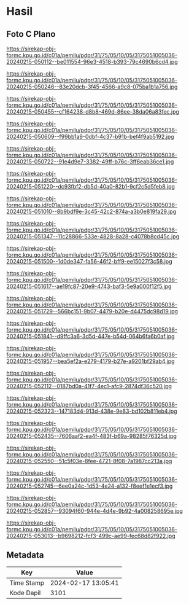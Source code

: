 # Hasil

## Foto C Plano

https://sirekap-obj-formc.kpu.go.id/c01a/pemilu/pdpr/31/75/05/10/05/3175051005036-20240215-050112--be011554-96e3-4518-b393-79c4690b6cd4.jpg

https://sirekap-obj-formc.kpu.go.id/c01a/pemilu/pdpr/31/75/05/10/05/3175051005036-20240215-050246--83e20dcb-3f45-4566-a9c8-075ba1b1a756.jpg

https://sirekap-obj-formc.kpu.go.id/c01a/pemilu/pdpr/31/75/05/10/05/3175051005036-20240215-050455--cf164238-d8b8-469d-86ee-38da06a83fec.jpg

https://sirekap-obj-formc.kpu.go.id/c01a/pemilu/pdpr/31/75/05/10/05/3175051005036-20240215-050609--f99bb1a9-0dbf-4c37-b91b-bef4f9ab5192.jpg

https://sirekap-obj-formc.kpu.go.id/c01a/pemilu/pdpr/31/75/05/10/05/3175051005036-20240215-050722--91e4d9e7-3382-49ff-b76c-3ff6eab36ce1.jpg

https://sirekap-obj-formc.kpu.go.id/c01a/pemilu/pdpr/31/75/05/10/05/3175051005036-20240215-051220--dc93fbf2-db5d-40a0-82b1-9cf2c5d5feb8.jpg

https://sirekap-obj-formc.kpu.go.id/c01a/pemilu/pdpr/31/75/05/10/05/3175051005036-20240215-051010--8b9bdf9e-3c45-42c2-874a-a3b0e819fa29.jpg

https://sirekap-obj-formc.kpu.go.id/c01a/pemilu/pdpr/31/75/05/10/05/3175051005036-20240215-051347--11c28866-533e-4828-8a28-c4078b8cd45c.jpg

https://sirekap-obj-formc.kpu.go.id/c01a/pemilu/pdpr/31/75/05/10/05/3175051005036-20240215-051500--1d0de347-fa56-46f2-bff9-ee15027f3c58.jpg

https://sirekap-obj-formc.kpu.go.id/c01a/pemilu/pdpr/31/75/05/10/05/3175051005036-20240215-051617--ae19fc87-20e9-4743-baf3-5e9a000f12f5.jpg

https://sirekap-obj-formc.kpu.go.id/c01a/pemilu/pdpr/31/75/05/10/05/3175051005036-20240215-051729--566bc151-9b07-4479-b20e-d4475dc98d19.jpg

https://sirekap-obj-formc.kpu.go.id/c01a/pemilu/pdpr/31/75/05/10/05/3175051005036-20240215-051841--d9ffc3a6-3d5d-447e-b54d-064b6fa6b0af.jpg

https://sirekap-obj-formc.kpu.go.id/c01a/pemilu/pdpr/31/75/05/10/05/3175051005036-20240215-051957--bea5ef2a-e279-4179-b27e-a9201bf29ab4.jpg

https://sirekap-obj-formc.kpu.go.id/c01a/pemilu/pdpr/31/75/05/10/05/3175051005036-20240215-052112--0187bd0a-41f7-4ec1-afc9-2874df36c520.jpg

https://sirekap-obj-formc.kpu.go.id/c01a/pemilu/pdpr/31/75/05/10/05/3175051005036-20240215-052323--147183d4-913d-438e-9e83-bd102b811eb4.jpg

https://sirekap-obj-formc.kpu.go.id/c01a/pemilu/pdpr/31/75/05/10/05/3175051005036-20240215-052435--7606aaf2-ea4f-483f-b69a-98285f76325d.jpg

https://sirekap-obj-formc.kpu.go.id/c01a/pemilu/pdpr/31/75/05/10/05/3175051005036-20240215-052550--51c5f03e-8fee-4721-8f08-7a1987cc213a.jpg

https://sirekap-obj-formc.kpu.go.id/c01a/pemilu/pdpr/31/75/05/10/05/3175051005036-20240215-052745--6ee0a24c-1d53-4e24-a132-f8eef1e1ecf3.jpg

https://sirekap-obj-formc.kpu.go.id/c01a/pemilu/pdpr/31/75/05/10/05/3175051005036-20240215-052857--93094f60-944e-4d4e-9b92-4a008258695e.jpg

https://sirekap-obj-formc.kpu.go.id/c01a/pemilu/pdpr/31/75/05/10/05/3175051005036-20240215-053013--b9698212-fcf3-499c-ae99-fec68d82f922.jpg


## Metadata

| Key        | Value               |
| ---------- | ------------------- |
| Time Stamp | 2024-02-17 13:05:41 |
| Kode Dapil | 3101                |



